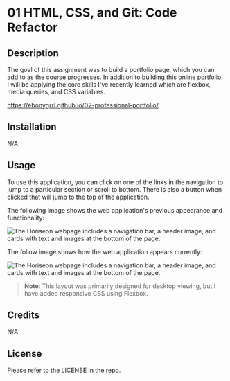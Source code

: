 # 01 HTML, CSS, and Git: Code Refactor

## Description

The goal of this assignment was to build a portfolio page, which you can add to as the course progresses. In addition to building this online portfolio, I will be applying the core skills I've recently learned which are flexbox, media queries, and CSS variables.

https://ebonygrrl.github.io/02-professional-portfolio/

## Installation

N/A

## Usage

To use this application, you can click on one of the links in the navigation to jump to a particular section or scroll to bottom. There is also a button when clicked that will jump to the top of the application.

The following image shows the web application's previous appearance and functionality:

![The Horiseon webpage includes a navigation bar, a header image, and cards with text and images at the bottom of the page.](./assets/01-html-css-git-homework-demo.png)

The follow image shows how the web application appears currently:

![The Horiseon webpage includes a navigation bar, a header image, and cards with text and images at the bottom of the page.](./assets/01-html-css-git-homework-after.jpg)

> **Note**: This layout was primarily designed for desktop viewing, but I have added responsive CSS using Flexbox.

## Credits

N/A

## License

Please refer to the LICENSE in the repo.
